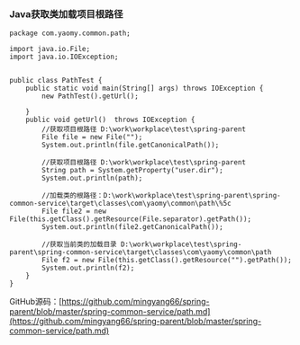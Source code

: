 ### Java获取类加载项目根路径

```
package com.yaomy.common.path;

import java.io.File;
import java.io.IOException;


public class PathTest {
    public static void main(String[] args) throws IOException {
        new PathTest().getUrl();

    }
    public void getUrl()  throws IOException {
        //获取项目根路径 D:\work\workplace\test\spring-parent
        File file = new File("");
        System.out.println(file.getCanonicalPath());

        //获取项目根路径 D:\work\workplace\test\spring-parent
        String path = System.getProperty("user.dir");
        System.out.println(path);

        //加载类的根路径：D:\work\workplace\test\spring-parent\spring-common-service\target\classes\com\yaomy\common\path\%5c
        File file2 = new File(this.getClass().getResource(File.separator).getPath());
        System.out.println(file2.getCanonicalPath());

        //获取当前类的加载目录 D:\work\workplace\test\spring-parent\spring-common-service\target\classes\com\yaomy\common\path
        File f2 = new File(this.getClass().getResource("").getPath());
        System.out.println(f2);
    }
}

```

GitHub源码：[https://github.com/mingyang66/spring-parent/blob/master/spring-common-service/path.md](https://github.com/mingyang66/spring-parent/blob/master/spring-common-service/path.md)